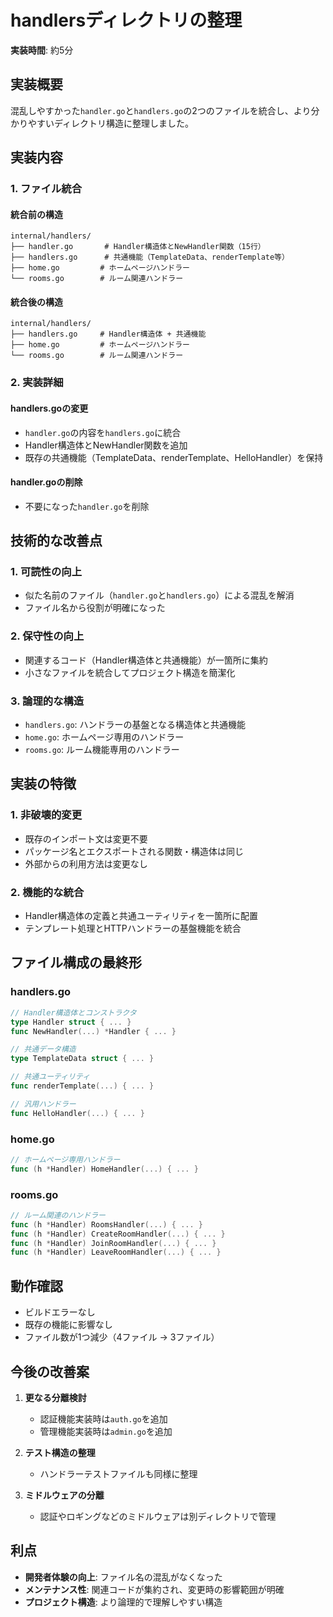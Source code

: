 # handlersディレクトリの整理

**実装時間**: 約5分

## 実装概要

混乱しやすかった`handler.go`と`handlers.go`の2つのファイルを統合し、より分かりやすいディレクトリ構造に整理しました。

## 実装内容

### 1. ファイル統合

#### 統合前の構造
```
internal/handlers/
├── handler.go       # Handler構造体とNewHandler関数（15行）
├── handlers.go      # 共通機能（TemplateData、renderTemplate等）
├── home.go         # ホームページハンドラー
└── rooms.go        # ルーム関連ハンドラー
```

#### 統合後の構造
```
internal/handlers/
├── handlers.go     # Handler構造体 + 共通機能
├── home.go         # ホームページハンドラー
└── rooms.go        # ルーム関連ハンドラー
```

### 2. 実装詳細

#### handlers.goの変更
- `handler.go`の内容を`handlers.go`に統合
- Handler構造体とNewHandler関数を追加
- 既存の共通機能（TemplateData、renderTemplate、HelloHandler）を保持

#### handler.goの削除
- 不要になった`handler.go`を削除

## 技術的な改善点

### 1. 可読性の向上
- 似た名前のファイル（`handler.go`と`handlers.go`）による混乱を解消
- ファイル名から役割が明確になった

### 2. 保守性の向上
- 関連するコード（Handler構造体と共通機能）が一箇所に集約
- 小さなファイルを統合してプロジェクト構造を簡潔化

### 3. 論理的な構造
- `handlers.go`: ハンドラーの基盤となる構造体と共通機能
- `home.go`: ホームページ専用のハンドラー
- `rooms.go`: ルーム機能専用のハンドラー

## 実装の特徴

### 1. 非破壊的変更
- 既存のインポート文は変更不要
- パッケージ名とエクスポートされる関数・構造体は同じ
- 外部からの利用方法は変更なし

### 2. 機能的な統合
- Handler構造体の定義と共通ユーティリティを一箇所に配置
- テンプレート処理とHTTPハンドラーの基盤機能を統合

## ファイル構成の最終形

### handlers.go
```go
// Handler構造体とコンストラクタ
type Handler struct { ... }
func NewHandler(...) *Handler { ... }

// 共通データ構造
type TemplateData struct { ... }

// 共通ユーティリティ
func renderTemplate(...) { ... }

// 汎用ハンドラー
func HelloHandler(...) { ... }
```

### home.go
```go
// ホームページ専用ハンドラー
func (h *Handler) HomeHandler(...) { ... }
```

### rooms.go
```go
// ルーム関連のハンドラー
func (h *Handler) RoomsHandler(...) { ... }
func (h *Handler) CreateRoomHandler(...) { ... }
func (h *Handler) JoinRoomHandler(...) { ... }
func (h *Handler) LeaveRoomHandler(...) { ... }
```

## 動作確認

- ビルドエラーなし
- 既存の機能に影響なし
- ファイル数が1つ減少（4ファイル → 3ファイル）

## 今後の改善案

1. **更なる分離検討**
   - 認証機能実装時は`auth.go`を追加
   - 管理機能実装時は`admin.go`を追加

2. **テスト構造の整理**
   - ハンドラーテストファイルも同様に整理

3. **ミドルウェアの分離**
   - 認証やロギングなどのミドルウェアは別ディレクトリで管理

## 利点

- **開発者体験の向上**: ファイル名の混乱がなくなった
- **メンテナンス性**: 関連コードが集約され、変更時の影響範囲が明確
- **プロジェクト構造**: より論理的で理解しやすい構造